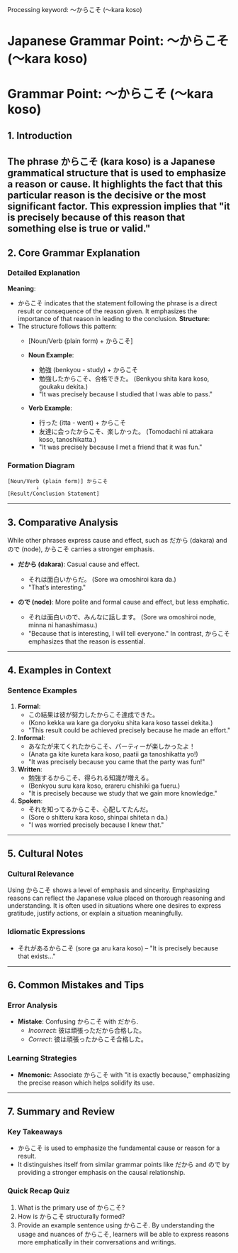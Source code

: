Processing keyword: ～からこそ (〜kara koso)
# Japanese Grammar Point: ～からこそ (〜kara koso)
# Grammar Point: 〜からこそ (〜kara koso)
## 1. Introduction
The phrase からこそ (kara koso) is a Japanese grammatical structure that is used to emphasize a reason or cause. It highlights the fact that this particular reason is the decisive or the most significant factor. This expression implies that "it is precisely because of this reason that something else is true or valid." 
---
## 2. Core Grammar Explanation
### Detailed Explanation
**Meaning**: 
- からこそ indicates that the statement following the phrase is a direct result or consequence of the reason given. It emphasizes the importance of that reason in leading to the conclusion.
**Structure**: 
- The structure follows this pattern:
  - [Noun/Verb (plain form) + からこそ]
  
  - **Noun Example**: 
    - 勉強 (benkyou - study) + からこそ
    - 勉強したからこそ、合格できた。 (Benkyou shita kara koso, goukaku dekita.) 
    - "It was precisely because I studied that I was able to pass."
  
  - **Verb Example**: 
    - 行った (itta - went) + からこそ
    - 友達に会ったからこそ、楽しかった。 (Tomodachi ni attakara koso, tanoshikatta.)
    - "It was precisely because I met a friend that it was fun."
### Formation Diagram
```
[Noun/Verb (plain form)] からこそ
         ↓
[Result/Conclusion Statement]
```
---
## 3. Comparative Analysis
While other phrases express cause and effect, such as だから (dakara) and ので (node), からこそ carries a stronger emphasis.
- **だから (dakara)**: Casual cause and effect.
    - それは面白いからだ。 (Sore wa omoshiroi kara da.)
    - "That’s interesting."
  
- **ので (node)**: More polite and formal cause and effect, but less emphatic.
    - それは面白いので、みんなに話します。 (Sore wa omoshiroi node, minna ni hanashimasu.)
    - "Because that is interesting, I will tell everyone."
In contrast, からこそ emphasizes that the reason is essential.
---
## 4. Examples in Context
### Sentence Examples
1. **Formal**:
   - この結果は彼が努力したからこそ達成できた。 
   - (Kono kekka wa kare ga doryoku shita kara koso tassei dekita.)
   - "This result could be achieved precisely because he made an effort."
2. **Informal**:
   - あなたが来てくれたからこそ、パーティーが楽しかったよ！
   - (Anata ga kite kureta kara koso, paatii ga tanoshikatta yo!)
   - "It was precisely because you came that the party was fun!"
3. **Written**:
   - 勉強するからこそ、得られる知識が増える。 
   - (Benkyou suru kara koso, erareru chishiki ga fueru.)
   - "It is precisely because we study that we gain more knowledge."
4. **Spoken**:
   - それを知ってるからこそ、心配してたんだ。
   - (Sore o shitteru kara koso, shinpai shiteta n da.)
   - "I was worried precisely because I knew that."
---
## 5. Cultural Notes
### Cultural Relevance
Using からこそ shows a level of emphasis and sincerity. Emphasizing reasons can reflect the Japanese value placed on thorough reasoning and understanding. It is often used in situations where one desires to express gratitude, justify actions, or explain a situation meaningfully.
### Idiomatic Expressions
- それがあるからこそ (sore ga aru kara koso) – "It is precisely because that exists..."
  
---
## 6. Common Mistakes and Tips
### Error Analysis
- **Mistake**: Confusing からこそ with だから.
    - *Incorrect*: 彼は頑張っただから合格した。
    - *Correct*: 彼は頑張ったからこそ合格した。
### Learning Strategies
- **Mnemonic**: Associate からこそ with "it is exactly because," emphasizing the precise reason which helps solidify its use.
---
## 7. Summary and Review
### Key Takeaways
- からこそ is used to emphasize the fundamental cause or reason for a result.
- It distinguishes itself from similar grammar points like だから and ので by providing a stronger emphasis on the causal relationship.
  
### Quick Recap Quiz
1. What is the primary use of からこそ?
2. How is からこそ structurally formed?
3. Provide an example sentence using からこそ.
By understanding the usage and nuances of からこそ, learners will be able to express reasons more emphatically in their conversations and writings.
